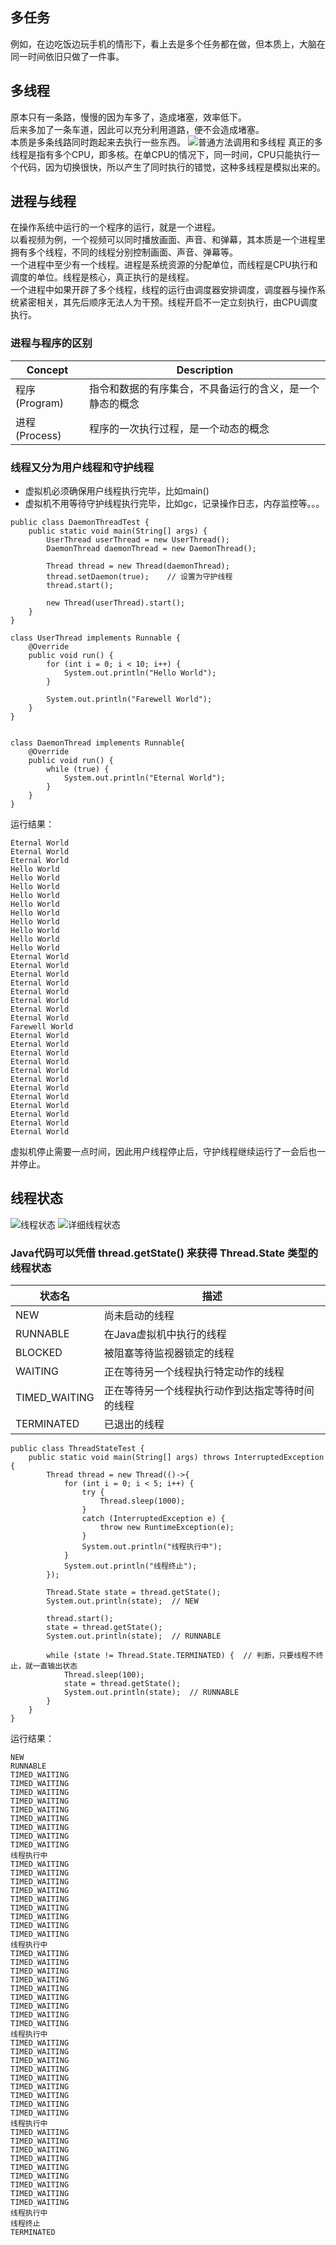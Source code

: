 ## 多任务
例如，在边吃饭边玩手机的情形下，看上去是多个任务都在做，但本质上，大脑在同一时间依旧只做了一件事。

## 多线程
原本只有一条路，慢慢的因为车多了，造成堵塞，效率低下。  
后来多加了一条车道，因此可以充分利用道路，便不会造成堵塞。  
本质是多条线路同时跑起来去执行一些东西。
![普通方法调用和多线程](https://github.com/ZhengyuanHan/CS/blob/main/img/%E6%99%AE%E9%80%9A%E6%96%B9%E6%B3%95%E8%B0%83%E7%94%A8%E5%92%8C%E5%A4%9A%E7%BA%BF%E7%A8%8B.png)
真正的多线程是指有多个CPU，即多核。在单CPU的情况下，同一时间，CPU只能执行一个代码，因为切换很快，所以产生了同时执行的错觉，这种多线程是模拟出来的。

## 进程与线程
在操作系统中运行的一个程序的运行，就是一个进程。  
以看视频为例，一个视频可以同时播放画面、声音、和弹幕，其本质是一个进程里拥有多个线程，不同的线程分别控制画面、声音、弹幕等。  
一个进程中至少有一个线程。进程是系统资源的分配单位，而线程是CPU执行和调度的单位。线程是核心，真正执行的是线程。  
一个进程中如果开辟了多个线程，线程的运行由调度器安排调度，调度器与操作系统紧密相关，其先后顺序无法人为干预。线程开启不一定立刻执行，由CPU调度执行。
### 进程与程序的区别
| Concept | Description |
| --- | --- |
| 程序(Program) | 指令和数据的有序集合，不具备运行的含义，是一个静态的概念 |
| 进程(Process) | 程序的一次执行过程，是一个动态的概念 |  

### 线程又分为用户线程和守护线程
- 虚拟机必须确保用户线程执行完毕，比如main()
- 虚拟机不用等待守护线程执行完毕，比如gc，记录操作日志，内存监控等。。。
```
public class DaemonThreadTest {
    public static void main(String[] args) {
        UserThread userThread = new UserThread();
        DaemonThread daemonThread = new DaemonThread();

        Thread thread = new Thread(daemonThread);
        thread.setDaemon(true);    // 设置为守护线程
        thread.start();

        new Thread(userThread).start();
    }
}

class UserThread implements Runnable {
    @Override
    public void run() {
        for (int i = 0; i < 10; i++) {
            System.out.println("Hello World");
        }

        System.out.println("Farewell World");
    }
}


class DaemonThread implements Runnable{
    @Override
    public void run() {
        while (true) {
            System.out.println("Eternal World");
        }
    }
}
```
运行结果：
```
Eternal World
Eternal World
Eternal World
Hello World
Hello World
Hello World
Hello World
Hello World
Hello World
Hello World
Hello World
Hello World
Hello World
Eternal World
Eternal World
Eternal World
Eternal World
Eternal World
Eternal World
Eternal World
Eternal World
Farewell World
Eternal World
Eternal World
Eternal World
Eternal World
Eternal World
Eternal World
Eternal World
Eternal World
Eternal World
Eternal World
Eternal World
Eternal World
```
虚拟机停止需要一点时间，因此用户线程停止后，守护线程继续运行了一会后也一并停止。

## 线程状态
![线程状态](https://github.com/ZhengyuanHan/CS/blob/main/img/%E7%BA%BF%E7%A8%8B%E7%8A%B6%E6%80%81.png)
![详细线程状态](https://github.com/ZhengyuanHan/CS/blob/main/img/%E8%AF%A6%E7%BB%86%E7%BA%BF%E7%A8%8B%E7%8A%B6%E6%80%81.png)
### Java代码可以凭借 thread.getState() 来获得 Thread.State 类型的线程状态
| 状态名 | 描述 |
| --- | --- |
| NEW | 尚未启动的线程 |
| RUNNABLE | 在Java虚拟机中执行的线程 |  
| BLOCKED | 被阻塞等待监视器锁定的线程 | 
| WAITING | 正在等待另一个线程执行特定动作的线程 | 
| TIMED_WAITING | 正在等待另一个线程执行动作到达指定等待时间的线程 | 
| TERMINATED | 已退出的线程 | 
```
public class ThreadStateTest {
    public static void main(String[] args) throws InterruptedException {
        Thread thread = new Thread(()->{
            for (int i = 0; i < 5; i++) {
                try {
                    Thread.sleep(1000);
                }
                catch (InterruptedException e) {
                    throw new RuntimeException(e);
                }
                System.out.println("线程执行中");
            }
            System.out.println("线程终止");
        });

        Thread.State state = thread.getState();
        System.out.println(state);  // NEW

        thread.start();
        state = thread.getState();
        System.out.println(state);  // RUNNABLE

        while (state != Thread.State.TERMINATED) {  // 判断，只要线程不终止，就一直输出状态
            Thread.sleep(100);
            state = thread.getState();
            System.out.println(state);  // RUNNABLE
        }
    }
}
```
运行结果：
```
NEW
RUNNABLE
TIMED_WAITING
TIMED_WAITING
TIMED_WAITING
TIMED_WAITING
TIMED_WAITING
TIMED_WAITING
TIMED_WAITING
TIMED_WAITING
TIMED_WAITING
线程执行中
TIMED_WAITING
TIMED_WAITING
TIMED_WAITING
TIMED_WAITING
TIMED_WAITING
TIMED_WAITING
TIMED_WAITING
TIMED_WAITING
TIMED_WAITING
线程执行中
TIMED_WAITING
TIMED_WAITING
TIMED_WAITING
TIMED_WAITING
TIMED_WAITING
TIMED_WAITING
TIMED_WAITING
TIMED_WAITING
TIMED_WAITING
线程执行中
TIMED_WAITING
TIMED_WAITING
TIMED_WAITING
TIMED_WAITING
TIMED_WAITING
TIMED_WAITING
TIMED_WAITING
TIMED_WAITING
TIMED_WAITING
线程执行中
TIMED_WAITING
TIMED_WAITING
TIMED_WAITING
TIMED_WAITING
TIMED_WAITING
TIMED_WAITING
TIMED_WAITING
TIMED_WAITING
TIMED_WAITING
线程执行中
线程终止
TERMINATED
```
